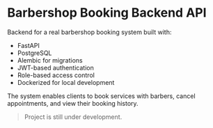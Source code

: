 # Barbershop Booking Backend API

Backend for a real barbershop booking system built with:

-  FastAPI
-  PostgreSQL
-  Alembic for migrations
-  JWT-based authentication
-  Role-based access control
-  Dockerized for local development

The system enables clients to book services with barbers, cancel appointments, and view their booking history.

> Project is still under development.
